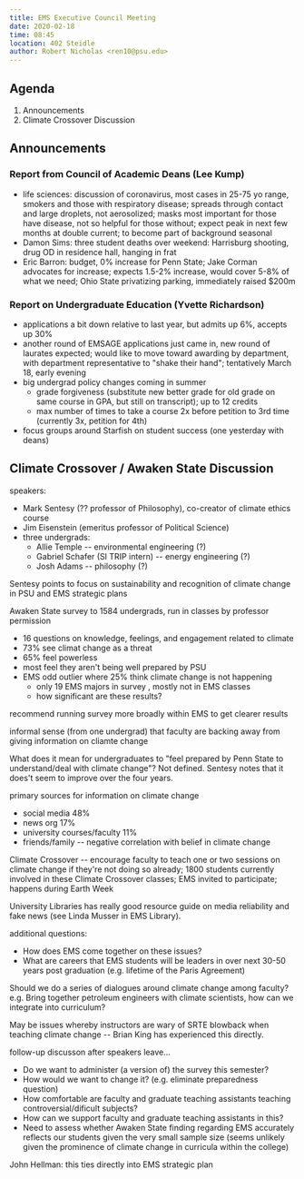 ```yaml
---
title: EMS Executive Council Meeting
date: 2020-02-18
time: 08:45
location: 402 Steidle
author: Robert Nicholas <ren10@psu.edu>
---
```


## Agenda
1. Announcements
2. Climate Crossover Discussion


## Announcements

### Report from Council of Academic Deans (Lee Kump)
- life sciences: discussion of coronavirus, most cases in 25-75 yo range,
smokers and those with respiratory disease; spreads through contact and
large droplets, not aerosolized; masks most important for those have
disease, not so helpful for those without; expect peak in next few months at
double current; to become part of background seasonal
- Damon Sims: three student deaths over weekend: Harrisburg shooting, drug OD in
residence hall, hanging in frat
- Eric Barron: budget, 0% increase for Penn State; Jake Corman advocates for
increase; expects 1.5-2% increase, would cover 5-8% of what we need; Ohio
State privatizing parking, immediately raised $200m

### Report on Undergraduate Education (Yvette Richardson)
- applications a bit down relative to last year, but admits up 6%, accepts up
  30%
- another round of EMSAGE applications just came in, new round of laurates
expected; would like to move toward awarding by department, with department
representative to "shake their hand"; tentatively March 18, early evening
- big undergrad policy changes coming in summer
  - grade forgiveness (substitute new better grade for old grade on same
    course in GPA, but still on transcript); up to 12 credits
  - max number of times to take a course 2x before petition to 3rd time
(currently 3x, petition for 4th)
- focus groups around Starfish on student success (one yesterday with deans)


## Climate Crossover / Awaken State Discussion

speakers:

- Mark Sentesy (?? professor of Philosophy), co-creator of climate ethics course
- Jim Eisenstein (emeritus professor of Political Science)
- three undergrads:
    - Allie Temple -- environmental engineering (?)
    - Gabriel Schafer (SI TRIP intern) -- energy engineering (?)
    - Josh Adams -- philosophy (?)

Sentesy points to focus on sustainability and recognition of climate change in PSU
and EMS strategic plans

Awaken State survey to 1584 undergrads, run in classes by professor
permission

- 16 questions on knowledge, feelings, and engagement related to climate
- 73% see climat change as a threat
- 65% feel powerless
- most feel they aren't being well prepared by PSU
- EMS odd outlier where 25% think climate change is not happening
    - only 19 EMS majors in survey , mostly not in EMS classes
    - how significant are these results?

recommend running survey more broadly within EMS to get clearer results

informal sense (from one undergrad) that faculty are backing away from
giving information on cliamte change

What does it mean for undergraduates to "feel prepared by Penn State to
understand/deal with climate change"?  Not defined.  Sentesy notes that it
does't seem to improve over the four years.

primary sources for information on climate change

- social media 48%
- news org 17%
- university courses/faculty 11%
- friends/family -- negative correlation with belief in climate change

Climate Crossover -- encourage faculty to teach one or two sessions on
climate change if they're not doing so already; 1800 students currently
involved in these Climate Crossover classes; EMS invited to participate;
happens during Earth Week

University Libraries has really good resource guide on media reliability and
fake news (see Linda Musser in EMS Library).

additional questions:

- How does EMS come together on these issues?
- What are careers that EMS students will be leaders in over next 30-50 years
  post graduation (e.g. lifetime of the Paris Agreement)

Should we do a series of dialogues around climate change among faculty?
e.g. Bring together petroleum engineers with climate scientists, how can we
integrate into curriculum?

May be issues whereby instructors are wary of SRTE blowback when teaching
climate change -- Brian King has experienced this directly.

follow-up discusson after speakers leave...

- Do we want to administer (a version of) the survey this semester?
- How would we want to change it? (e.g. eliminate preparedness question)
- How comfortable are faculty and graduate teaching assistants teaching
  controversial/dificult subjects?
- How can we support faculty and graduate teaching assistants in this?
- Need to assess whether Awaken State finding regarding EMS accurately reflects our students given the very small sample size (seems unlikely given the prominence of climate change in curricula within the college)

John Hellman: this ties directly into EMS strategic plan

